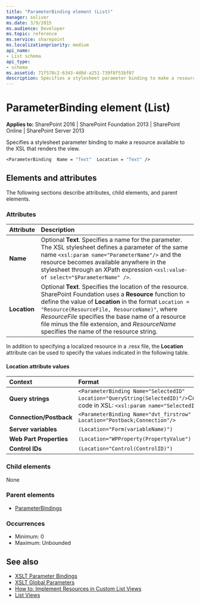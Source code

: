 ```yaml
---
title: "ParameterBinding element (List)"
manager: soliver
ms.date: 3/9/2015
ms.audience: Developer
ms.topic: reference
ms.service: sharepoint
ms.localizationpriority: medium
api_name:
- List schema
api_type:
- schema
ms.assetid: 71f578c2-6343-4d8d-a251-739f8f53bf07
description: Specifies a stylesheet parameter binding to make a resource available to the XSL that renders the view. 
---
```


# ParameterBinding element (List)

**Applies to:** SharePoint 2016 | SharePoint Foundation 2013 | SharePoint Online | SharePoint Server 2013
  
Specifies a stylesheet parameter binding to make a resource available to the XSL that renders the view. 
  
```vb
<ParameterBinding  Name = "Text"  Location = "Text" />
```

## Elements and attributes

The following sections describe attributes, child elements, and parent elements.

### Attributes

|**Attribute**|**Description**|
|:-----|:-----|
|**Name** <br/> |Optional **Text**. Specifies a name for the parameter. The XSL stylesheet defines a parameter of the same name `<xsl:param name="ParameterName"/>` and the resource becomes available anywhere in the stylesheet through an XPath expression `<xsl:value-of select="$ParameterName" />`.  <br/> |
|**Location** <br/> |Optional **Text**. Specifies the location of the resource. SharePoint Foundation uses a **Resource** function to define the value of **Location** in the format `Location = "Resource(ResourceFile, ResourceName)"`, where  _ResourceFile_ specifies the base name of a resource file minus the file extension, and  _ResourceName_ specifies the name of the resource string.  <br/> |

In addition to specifying a localized resource in a .resx file, the **Location** attribute can be used to specify the values indicated in the following table.

#### Location attribute values 

|**Context**|**Format**|
|:-----|:-----|
|**Query strings**  <br/> | `<ParameterBinding Name="SelectedID" Location="QueryString(SelectedID)"/>`Corresponding code in XSL:  `<xsl:param name="SelectedID"/>` <br/> |
|**Connection/Postback**  <br/> | `<ParameterBinding Name="dvt_firstrow" Location="Postback;Connection"/>` <br/> |
|**Server variables**  <br/> | `(Location="Form(variableName)")` <br/> |
|**Web Part Properties**  <br/> | `(Location="WPProperty(PropertyValue")` <br/> |
|**Control IDs**  <br/> | `(Location="Control(ControlID)")` <br/> |

### Child elements

None
   
### Parent elements

- [ParameterBindings](parameterbindings-element-list.md)
   
### Occurrences

- Minimum: 0
- Maximum: Unbounded  
   
## See also

- [XSLT Parameter Bindings](https://msdn.microsoft.com/library/0e63af9c-c94b-4425-8b93-989dad1dd49d%28Office.15%29.aspx)
- [XSLT Global Parameters](https://msdn.microsoft.com/library/13abde86-c820-42bd-863a-c9c8829255a6%28Office.15%29.aspx) 
- [How to: Implement Resources in Custom List Views](https://msdn.microsoft.com/library/f8a01a0b-0538-4c4a-b2af-30c3f7f1ff4b%28Office.15%29.aspx)  
- [List Views](https://msdn.microsoft.com/library/43e6ba7e-eddb-418a-a570-c0815016fc17%28Office.15%29.aspx)

